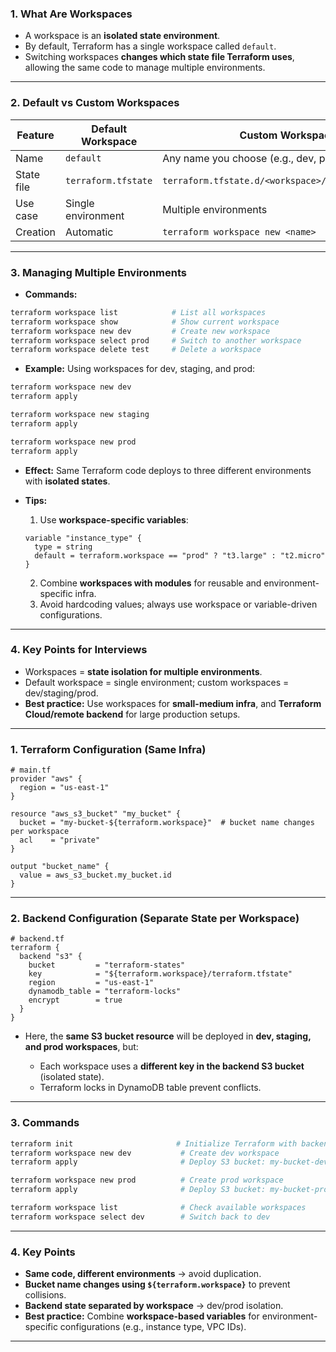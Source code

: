 ### **1. What Are Workspaces**

* A workspace is an **isolated state environment**.
* By default, Terraform has a single workspace called `default`.
* Switching workspaces **changes which state file Terraform uses**, allowing the same code to manage multiple environments.

---

### **2. Default vs Custom Workspaces**

| Feature    | Default Workspace   | Custom Workspace                                    |
| ---------- | ------------------- | --------------------------------------------------- |
| Name       | `default`           | Any name you choose (e.g., dev, prod)               |
| State file | `terraform.tfstate` | `terraform.tfstate.d/<workspace>/terraform.tfstate` |
| Use case   | Single environment  | Multiple environments                               |
| Creation   | Automatic           | `terraform workspace new <name>`                    |

---

### **3. Managing Multiple Environments**

* **Commands:**

```bash
terraform workspace list            # List all workspaces
terraform workspace show            # Show current workspace
terraform workspace new dev         # Create new workspace
terraform workspace select prod     # Switch to another workspace
terraform workspace delete test     # Delete a workspace
```

* **Example:** Using workspaces for dev, staging, and prod:

```bash
terraform workspace new dev
terraform apply

terraform workspace new staging
terraform apply

terraform workspace new prod
terraform apply
```

* **Effect:** Same Terraform code deploys to three different environments with **isolated states**.

* **Tips:**

  1. Use **workspace-specific variables**:

  ```hcl
  variable "instance_type" {
    type = string
    default = terraform.workspace == "prod" ? "t3.large" : "t2.micro"
  }
  ```

  2. Combine **workspaces with modules** for reusable and environment-specific infra.
  3. Avoid hardcoding values; always use workspace or variable-driven configurations.

---

### **4. Key Points for Interviews**

* Workspaces = **state isolation for multiple environments**.
* Default workspace = single environment; custom workspaces = dev/staging/prod.
* **Best practice:** Use workspaces for **small-medium infra**, and **Terraform Cloud/remote backend** for large production setups.

---
### **1. Terraform Configuration (Same Infra)**

```hcl
# main.tf
provider "aws" {
  region = "us-east-1"
}

resource "aws_s3_bucket" "my_bucket" {
  bucket = "my-bucket-${terraform.workspace}"  # bucket name changes per workspace
  acl    = "private"
}

output "bucket_name" {
  value = aws_s3_bucket.my_bucket.id
}
```

---

### **2. Backend Configuration (Separate State per Workspace)**

```hcl
# backend.tf
terraform {
  backend "s3" {
    bucket         = "terraform-states"
    key            = "${terraform.workspace}/terraform.tfstate"
    region         = "us-east-1"
    dynamodb_table = "terraform-locks"
    encrypt        = true
  }
}
```

* Here, the **same S3 bucket resource** will be deployed in **dev, staging, and prod workspaces**, but:

  * Each workspace uses a **different key in the backend S3 bucket** (isolated state).
  * Terraform locks in DynamoDB table prevent conflicts.

---

### **3. Commands**

```bash
terraform init                       # Initialize Terraform with backend
terraform workspace new dev           # Create dev workspace
terraform apply                       # Deploy S3 bucket: my-bucket-dev

terraform workspace new prod          # Create prod workspace
terraform apply                       # Deploy S3 bucket: my-bucket-prod

terraform workspace list              # Check available workspaces
terraform workspace select dev        # Switch back to dev
```

---

### **4. Key Points**

* **Same code, different environments** → avoid duplication.
* **Bucket name changes using `${terraform.workspace}`** to prevent collisions.
* **Backend state separated by workspace** → dev/prod isolation.
* **Best practice:** Combine **workspace-based variables** for environment-specific configurations (e.g., instance type, VPC IDs).

---
